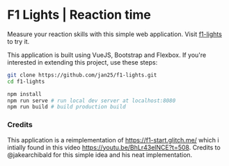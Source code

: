 # F1 Lights | Reaction time

Measure your reaction skills with this simple web application. Visit
[f1-lights](http://jan25.github.io/f1-lights) to try it.

This application is built using VueJS, Bootstrap and Flexbox. If you're interested in extending this project, use these steps:

```sh
git clone https://github.com/jan25/f1-lights.git
cd f1-lights

npm install
npm run serve # run local dev server at localhost:8080
npm run build # build production build
```

### Credits

This application is a reimplementation of https://f1-start.glitch.me/ which
i intially found in this video https://youtu.be/BhLr43elNCE?t=508. Credits to @jakearchibald for this simple idea and his neat implementation.
